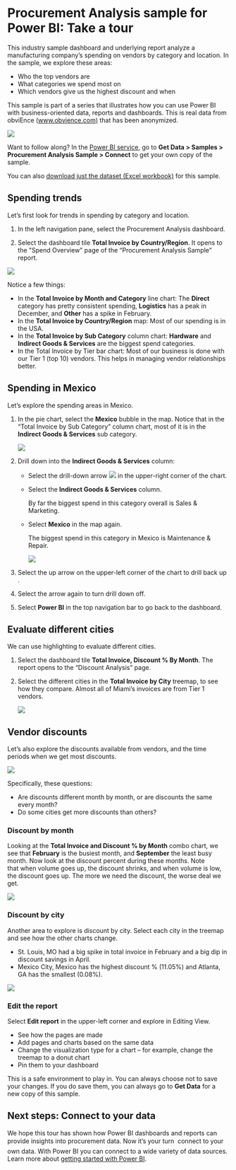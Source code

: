 <properties
   pageTitle="Procurement Analysis sample: Take a tour"
   description="Procurement Analysis sample for Power BI: Take a tour"
   services="powerbi"
   documentationCenter=""
   authors="amandacofsky"
   manager="mblythe"
   backup=""
   editor=""
   tags=""
   qualityFocus="no"
   qualityDate=""/>

<tags
   ms.service="powerbi"
   ms.devlang="NA"
   ms.topic="article"
   ms.tgt_pltfrm="NA"
   ms.workload="powerbi"
   ms.date="12/08/2016"
   ms.author="amac"/>

# Procurement Analysis sample for Power BI: Take a tour

This industry sample dashboard and underlying report analyze a manufacturing company’s spending on vendors by category and location. In the sample, we explore these areas:

-   Who the top vendors are
-   What categories we spend most on
-   Which vendors give us the highest discount and when

This sample is part of a series that illustrates how you can use  Power BI with business-oriented data, reports and dashboards. This is real data from obviEnce ([www.obvience.com)](http://www.obvience.com/) that has been anonymized.

![](media/powerbi-sample-procurement-analysis-take-a-tour/procurement1.png)

Want to follow along? In the [Power BI service](https://powerbi.com), go to **Get Data > Samples > Procurement Analysis Sample > Connect** to get your own copy of the sample.

You can also [download just the dataset (Excel workbook)](http://go.microsoft.com/fwlink/?LinkId=528592) for this sample.


## Spending trends

Let’s first look for trends in spending by category and location.  

1. In the left navigation pane, select the Procurement Analysis dashboard.

2. Select the dashboard tile **Total Invoice by Country/Region**. It opens to the "Spend Overview" page of the “Procurement Analysis Sample” report.

![](media/powerbi-sample-procurement-analysis-take-a-tour/procurement2.png)

Notice a few things:

-   In the **Total Invoice by Month and Category** line chart: The **Direct** category has pretty consistent spending, **Logistics** has a peak in December, and **Other** has a spike in February.
-   In the **Total Invoice by Country/Region** map: Most of our spending is in the USA.
-   In the **Total Invoice by Sub Category** column chart: **Hardware** and **Indirect Goods & Services** are the biggest spend categories.
-   In the Total Invoice by Tier bar chart: Most of our business is done with our Tier 1 (top 10) vendors. This helps in managing vendor relationships better.


## Spending in Mexico

Let’s explore the spending areas in Mexico.

1.  In the pie chart, select the **Mexico** bubble in the map. Notice that in the “Total Invoice by Sub Category” column chart, most of it is in the **Indirect Goods & Services** sub category.

    ![](media/powerbi-sample-procurement-analysis-take-a-tour/pbi_procsample_spendmexico.png)

2.  Drill down into the **Indirect Goods & Services** column:
    -  Select the drill-down arrow ![](media/powerbi-sample-procurement-analysis-take-a-tour/pbi_drilldown_icon.png) in the upper-right corner of the chart.
    -  Select the **Indirect Goods & Services** column.

        By far the biggest spend in this category overall is Sales & Marketing.
    -  Select **Mexico** in the map again.

        The biggest spend in this category in Mexico is Maintenance & Repair.

        ![](media/powerbi-sample-procurement-analysis-take-a-tour/pbi_procsample_drill_mexico.png)


3.  Select the up arrow on the upper-left corner of the chart to drill back up .

4.  Select the arrow again to turn drill down off.  

5.  Select **Power BI** in the top navigation bar to go back to
    the dashboard.


## Evaluate different cities

We can use highlighting to evaluate different cities.

1.  Select the dashboard tile **Total Invoice, Discount % By Month**. The report opens to the “Discount Analysis” page.

2.  Select the different cities in the **Total Invoice by City** treemap, to see how they compare. Almost all of Miami’s invoices are from Tier 1 vendors.

    ![](media/powerbi-sample-procurement-analysis-take-a-tour/pbi_procsample_miamitreemap2.png)


## Vendor discounts

Let’s also explore the discounts available from vendors, and the time periods when we get most discounts. 

![](media/powerbi-sample-procurement-analysis-take-a-tour/procurement4.png)

Specifically, these questions:

-   Are discounts different month by month, or are discounts the same every month?
-   Do some cities get more discounts than others?

### Discount by month

Looking at the **Total Invoice and Discount % by Month** combo chart, we see that **February** is the busiest month, and **September** the least busy month. Now look at the discount percent during these months.
Note that when volume goes up, the discount shrinks, and when volume is low, the discount goes up. The more we need the discount, the worse deal we get.

![](media/powerbi-sample-procurement-analysis-take-a-tour/procurement5.png)

### Discount by city

Another area to explore is discount by city. Select each city in the treemap and see how the other charts change. 

-   St. Louis, MO had a big spike in total invoice in February and a big dip in discount savings in April.
-   Mexico City, Mexico has the highest discount % (11.05%) and Atlanta, GA has the smallest (0.08%).

![](media/powerbi-sample-procurement-analysis-take-a-tour/procurement6.png)

### Edit the report

Select **Edit report** in the upper-left corner and explore in Editing View.

-   See how the pages are made
-   Add pages and charts based on the same data
-   Change the visualization type for a chart – for example, change the treemap to a donut chart
-   Pin them to your dashboard

This is a safe environment to play in. You can always choose not to save your changes. If you do save them, you can always go to **Get Data** for a new copy of this sample.

## Next steps: Connect to your data

We hope this tour has shown how Power BI dashboards and reports
can provide insights into procurement data. Now it’s your turn &#151; connect to your own data. With Power BI you can connect to a wide variety of data sources. Learn more about [getting started with Power BI](powerbi-service-get-started.md).
